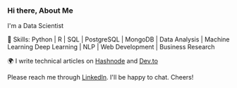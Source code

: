 <!-- Please don't remove this: Grab your social icons from https://github.com/carlsednaoui/gitsocial -->

[1.2]: http://i.imgur.com/wWzX9uB.png (twitter icon without padding)
[1]: [Twitter](https://twitter.com/_Ken0x)

### Hi there, About Me

I'm a Data Scientist

🌱 Skills: Python | R | SQL | PostgreSQL | MongoDB | Data Analysis | Machine Learning
          Deep Learning | NLP | Web Development | Business Research 

<!-- 💬 Ask me about: NLP Research | Data science pipeline | AI and Data Science Ethics | -->


:earth_africa: I write technical articles on  [Hashnode](https://thecodezs.hashnode.dev) and [Dev.to](https://dev.to/_ken0x) 


Please reach me through [LinkedIn](https://www.linkedin.com/in/kehindeabe/). I'll be happy to chat. Cheers!
